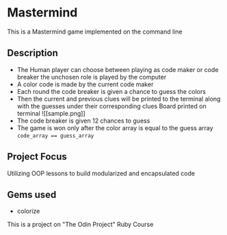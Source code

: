 # Mastermind
This is a Mastermind game implemented on the command line

## Description
- The Human player can choose between playing as code maker or code breaker
the unchosen role is played by the computer
- A color code is made by the current code maker
- Each round the code breaker is given a chance to guess the colors
- Then the current and previous clues will be printed to the terminal along with the guesses under their corresponding clues Board printed on terminal
![[sample.png]]
- The code breaker is given 12 chances to guess
- The game is won only after the color array is equal to the guess array `code_array == guess_array`

## Project Focus
Utilizing OOP lessons to build modularized and encapsulated code

## Gems used
- colorize

This is a project on "The Odin Project" Ruby Course
